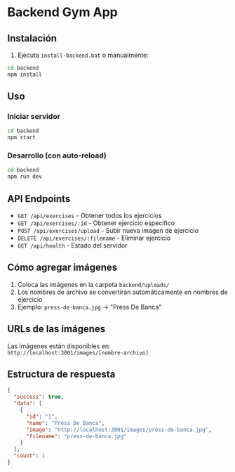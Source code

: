 # Backend Gym App

## Instalación

1. Ejecuta `install-backend.bat` o manualmente:
```bash
cd backend
npm install
```

## Uso

### Iniciar servidor
```bash
cd backend
npm start
```

### Desarrollo (con auto-reload)
```bash
cd backend
npm run dev
```

## API Endpoints

- `GET /api/exercises` - Obtener todos los ejercicios
- `GET /api/exercises/:id` - Obtener ejercicio específico
- `POST /api/exercises/upload` - Subir nueva imagen de ejercicio
- `DELETE /api/exercises/:filename` - Eliminar ejercicio
- `GET /api/health` - Estado del servidor

## Cómo agregar imágenes

1. Coloca las imágenes en la carpeta `backend/uploads/`
2. Los nombres de archivo se convertirán automáticamente en nombres de ejercicio
3. Ejemplo: `press-de-banca.jpg` → "Press De Banca"

## URLs de las imágenes

Las imágenes están disponibles en: `http://localhost:3001/images/[nombre-archivo]`

## Estructura de respuesta

```json
{
  "success": true,
  "data": [
    {
      "id": "1",
      "name": "Press De Banca",
      "image": "http://localhost:3001/images/press-de-banca.jpg",
      "filename": "press-de-banca.jpg"
    }
  ],
  "count": 1
}
```
